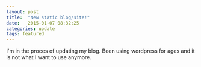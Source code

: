 ```yaml
---
layout: post
title:  "New static blog/site!"
date:   2015-01-07 08:32:25
categories: update
tags: featured
---
```


I'm in the proces of updating my blog. Been using wordpress for ages and it is not what I want to use anymore.
